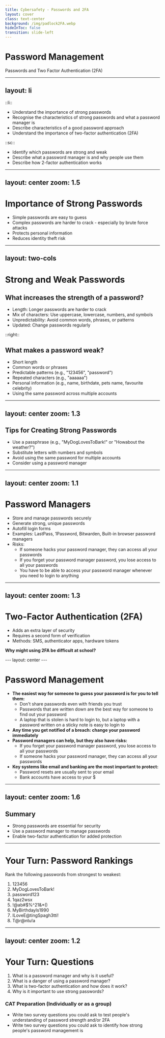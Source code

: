 ```yaml
---
title: Cybersafety - Passwords and 2FA
layout: cover
class: text-center
background: /img/padlock2FA.webp
hideInToc: false
transition: slide-left
---
```


# Password Management 

Passwords and Two Factor Authentication (2FA)

---
layout: li
---

::li::

- Understand the importance of strong passwords
- Recognise the characteristics of strong passwords and what a password manager is
- Describe characteristics of a good password approach
- Understand the importance of two-factor authentication (2FA)

::sc::

- Identify which passwords are strong and weak
- Describe what a password manager is and why people use them
- Describe how 2-factor authentication works

---
layout: center
zoom: 1.5
---

# Importance of Strong Passwords

- Simple passwords are easy to guess
- Complex passwords are harder to crack - especially by <span v-mark.circle>brute force</span> attacks
- Protects personal information
- Reduces identity theft risk

---
layout: two-cols
---

# Strong and Weak Passwords
## What increases the strength of a password?

- Length: Longer passwords are harder to crack
- Mix of characters: Use uppercase, lowercase, numbers, and symbols
- Unpredictability: Avoid common words, phrases, or patterns
- Updated: Change passwords regularly

::right::

## What makes a password weak?

- Short length
- Common words or phrases
- Predictable patterns (e.g., "123456", "password")
- Repeated characters (e.g., "aaaaaa")
- Personal information (e.g., name, birthdate, pets name, favourite celebrity)
- Using the same password across multiple accounts

---
layout: center
zoom: 1.3
---

## Tips for Creating Strong Passwords

- Use a passphrase (e.g., "MyDogLovesToBark!" or "Howabout the weather?")
- Substitute letters with numbers and symbols
- Avoid using the same password for multiple accounts
- Consider using a password manager

---
layout: center
zoom: 1.1
---

# Password Managers

- Store and manage passwords securely
- Generate strong, unique passwords
- Autofill login forms
- Examples: LastPass, 1Password, Bitwarden, Built-in browser password managers
- Risks: 
    - If someone hacks your password manager, they can access all your passwords
    - If you forget your password manager password, you lose access to all your passwords
    - You have to be able to access your password manager whenever you need to login to anything

---
layout: center
zoom: 1.3
---

# Two-Factor Authentication (2FA)

- Adds an extra layer of security
- Requires a second form of verification
- Methods: SMS, authenticator apps, hardware tokens

<v-clicks>

**Why might using 2FA be difficult at school?**

</v-clicks>
---
layout: center
---

# Password Management

- **The easiest way for someone to guess your password is for you to tell them:**
    - Don't share passwords even with friends you trust
    - Passwords that are written down are the best way for someone to find out your password
    - A laptop that is stolen is hard to login to, but a laptop with a password written on a sticky note is easy to login to
- **Any time you get notified of a breach: change your password immediately**
- **Password managers can help, but they also have risks:**
    - If you forget your password manager password, you lose access to all your passwords
    - If someone hacks your password manager, they can access all your passwords
- **Key systems like email and banking are the most important to protect:**
    - Password resets are usually sent to your email
    - Bank accounts have access to your $

---
layout: center
zoom: 1.6
---

## Summary

- Strong passwords are essential for security
- Use a password manager to manage passwords
- Enable two-factor authentication for added protection

---

# Your Turn: Password Rankings

Rank the following passwords from strongest to weakest:

1. 123456
2. MyDogLovesToBark!
3. password123
4. 1qaz2wsx
5. !@ab#$%^21&*()
6. MyBirthdayIs1990
7. ILoveE@tingSpagh3tti!
8. T@r@ntu!a

---
layout: center
zoom: 1.2
---

# Your Turn: Questions

1. What is a password manager and why is it useful?
2. What is a danger of using a password manager?
3. What is two-factor authentication and how does it work?
4. Why is it important to use strong passwords? 

### CAT Preparation (Individually or as a group)

- Write two survey questions you could ask to test people's understanding of password strength and/or 2FA
- Write two survey questions you could ask to identify how strong people's password management is
